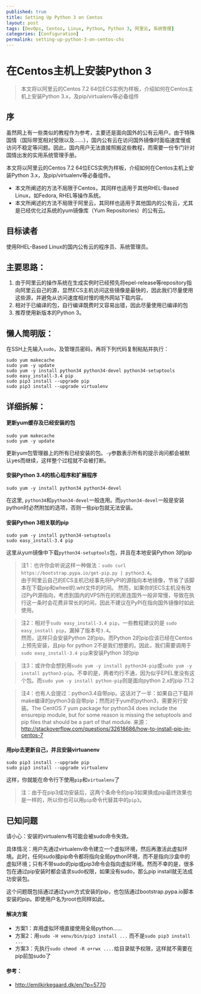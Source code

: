 ```yaml
---
published: true
title: Setting Up Python 3 on Centos
layout: post
tags: [DevOps, Centos, Linux, Python, Python 3, 阿里云, 系统管理]
categories: [Configuration]
permalink: setting-up-python-3-on-centos-chs
---
```

# 在Centos主机上安装Python 3

> 本文将以阿里云的Centos 7.2 64位ECS实例为样板，介绍如何在Centos主机上安装Python 3.x，及pip/virtualenv等必备组件

## 序

虽然网上有一些类似的教程作为参考，主要还是面向国外的公有云用户。由于特殊国情（国际带宽相对受限以及……），国内公有云在访问国外镜像时面临速度慢或访问不稳定等问题。因此，国内用户无法直接照搬这些教程，而需要一份专门针对国情出发的实用系统管理手册。

本文将以阿里云的Centos 7.2 64位ECS实例为样板，介绍如何在Centos主机上安装Python 3.x，及pip/virtualenv等必备组件。
* 本文所阐述的方法不局限于Centos，其同样也适用于其他RHEL-Based Linux，如Fedora, RHEL等操作系统。
* 本文所阐述的方法不局限于阿里云，其同样也适用于其他国内的公有云，尤其是已经优化过系统的yum镜像库（Yum Repositories）的公有云。

## 目标读者

使用RHEL-Based Linux的国内公有云的程序员、系统管理员。

## 主要思路：
1. 由于阿里云的操作系统在生成实例时已经预先将epel-release等repository指向阿里云自己的源，显然ECS主机访问这些镜像是最快的，因此我们尽量使用这些源，并避免从访问速度相对慢的境外网站下载内容。
2. 相对于已编译的包，自行编译既费时又容易出错，因此尽量使用已编译的包
3. 推荐使用新版本的Python 3。

## 懒人简明版：

在SSH上先输入`sudo`，及管理员密码，再将下列代码复制粘贴并执行：

    sudo yum makecache
    sudo yum -y update
    sudo yum -y install python34 python34-devel python34-setuptools
    sudo easy_install-3.4 pip
    sudo pip3 install --upgrade pip
    sudo pip3 install --upgrade virtualenv


## 详细拆解：

#### 更新yum缓存及已经安装的包

    sudo yum makecache
    sudo yum -y update

更新yum包管理器上的所有已经安装的包。`-y`参数表示所有的提示询问都会被默认yes而继续，这样整个过程就不会被打断。

#### 安装Python 3.4的核心程序和扩展程序

    sudo yum -y install python34 python34-devel 

在这里, `python34`和`python34-devel`一般连用。而`python34-devel`一般是安装python时必然附加的选项，否则一些pip包就无法安装。


#### 安装Python 3相关联的pip

    sudo yum -y install python34-setuptools
    sudo easy_install-3.4 pip

这里从yum镜像中下载`python34-setuptools`包，并且在本地安装Python 3的pip    
    
> 注1：也许你会听说这样一种做法：`sudo curl https://bootstrap.pypa.io/get-pip.py | python3.4`。<br />
> 由于阿里云自己的ECS主机已经事先将PyPI的源指向本地镜像，节省了该脚本在下载pip和wheel的.whl文件的时间。
> 然而，如果你的ECS主机没有改过PyPI源指向，考虑到国内的VPS所在的机房连国外一般非常慢，导致在执行这一条时会花费非常长的时间，因此不建议在PyPI在指向国外镜像时如此使用。

> 注2：相对于`sudo easy_install-3.4 pip`，一些教程建议的是 `sudo easy_install pip`，漏掉了版本号`3.4`。<br />
> 然而，这样只会安装Python 2的pip。而Python 2的pip应该已经在Centos上预先安装，且pip for python 2不是我们想要的。因此，我们需要调用于`sudo easy_install-3.4 pip`来安装Python 3的pip

> 注3：或许你会想到用`sudo yum -y install python34-pip`或`sudo yum -y install python3-pip`。不幸的是，两者均行不通，因为似乎EPEL里没有这个包。而`sudo yum -y install python-pip`则是面向python 2.x的pip 7.1.2

> 注4：也有人会提过：python3.4自带pip。这话对了一半：如果自己下载并make编译的python3会自带pip；然而对于yum的python3，需要另行安装。The CentOS 7 yum package for python34 does include the ensurepip module, but for some reason is missing the setuptools and pip files that should be a part of that module. 来源：http://stackoverflow.com/questions/32618686/how-to-install-pip-in-centos-7

#### 用pip去更新自己，并且安装virtuanenv

    sudo pip3 install --upgrade pip
    sudo pip3 install --upgrade virtualenv

这样，你就能在命令行下使用`pip`和`virtualenv`了

> 注：由于在pip3成功安装后，这两个条命令的pip3如果换成pip最终效果也是一样的，所以你也可以用`pip`命令代替其中的`pip3`。


## 已知问题

请小心：安装的virtualenv有可能会被sudo命令失效。

具体情况：用户先通过virtualenv命令建立一个虚拟环境，然后再激活此虚拟环境。此时，任何sudo接pip命令都将指向全局python环境，而不是指向沙盒中的虚拟环境；只有不带sudo的pip或pip3命令会指向虚拟环境。然而不幸的是，很多包在通过pip安装时都会请求sudo权限，如果没有sudo，那么pip install就无法成功安装包。

这个问题既包括通过通过yum方式安装的pip，也包括通过bootstrap.pypa.io脚本安装的pip。即使用户名为root也同样如此。

#### 解决方案
* 方案1：弃用虚拟环境直接使用全局python…… 
* 方案2：用`sudo -H venv/bin/pip3 install ...` 而不是`sudo pip3 install ...`
* 方案3：先执行`sudo chmod -R o+rwx ....`给目录赋予权限，这样就不需要在pip前加sudo了

#### 参考：
* http://emilkirkegaard.dk/en/?p=5770



